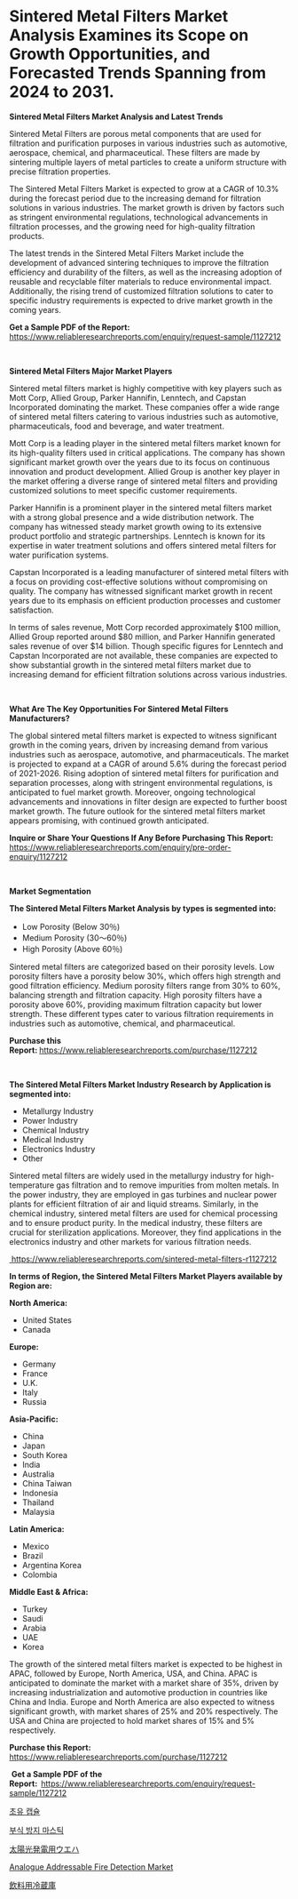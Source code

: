 <p><h1>Sintered Metal Filters Market Analysis Examines its Scope on Growth Opportunities, and Forecasted Trends Spanning from 2024 to 2031.</h1></p><p><strong>Sintered Metal Filters Market Analysis and Latest Trends</strong></p>
<p><p>Sintered Metal Filters are porous metal components that are used for filtration and purification purposes in various industries such as automotive, aerospace, chemical, and pharmaceutical. These filters are made by sintering multiple layers of metal particles to create a uniform structure with precise filtration properties.</p><p>The Sintered Metal Filters Market is expected to grow at a CAGR of 10.3% during the forecast period due to the increasing demand for filtration solutions in various industries. The market growth is driven by factors such as stringent environmental regulations, technological advancements in filtration processes, and the growing need for high-quality filtration products.</p><p>The latest trends in the Sintered Metal Filters Market include the development of advanced sintering techniques to improve the filtration efficiency and durability of the filters, as well as the increasing adoption of reusable and recyclable filter materials to reduce environmental impact. Additionally, the rising trend of customized filtration solutions to cater to specific industry requirements is expected to drive market growth in the coming years.</p></p>
<p><strong>Get a Sample PDF of the Report:&nbsp;</strong> <a href="https://www.reliableresearchreports.com/enquiry/request-sample/1127212">https://www.reliableresearchreports.com/enquiry/request-sample/1127212</a></p>
<p>&nbsp;</p>
<p><strong>Sintered Metal Filters Major Market Players</strong></p>
<p><p>Sintered metal filters market is highly competitive with key players such as Mott Corp, Allied Group, Parker Hannifin, Lenntech, and Capstan Incorporated dominating the market. These companies offer a wide range of sintered metal filters catering to various industries such as automotive, pharmaceuticals, food and beverage, and water treatment.</p><p>Mott Corp is a leading player in the sintered metal filters market known for its high-quality filters used in critical applications. The company has shown significant market growth over the years due to its focus on continuous innovation and product development. Allied Group is another key player in the market offering a diverse range of sintered metal filters and providing customized solutions to meet specific customer requirements.</p><p>Parker Hannifin is a prominent player in the sintered metal filters market with a strong global presence and a wide distribution network. The company has witnessed steady market growth owing to its extensive product portfolio and strategic partnerships. Lenntech is known for its expertise in water treatment solutions and offers sintered metal filters for water purification systems.</p><p>Capstan Incorporated is a leading manufacturer of sintered metal filters with a focus on providing cost-effective solutions without compromising on quality. The company has witnessed significant market growth in recent years due to its emphasis on efficient production processes and customer satisfaction.</p><p>In terms of sales revenue, Mott Corp recorded approximately $100 million, Allied Group reported around $80 million, and Parker Hannifin generated sales revenue of over $14 billion. Though specific figures for Lenntech and Capstan Incorporated are not available, these companies are expected to show substantial growth in the sintered metal filters market due to increasing demand for efficient filtration solutions across various industries.</p></p>
<p>&nbsp;</p>
<p><strong>What Are The Key Opportunities For Sintered Metal Filters Manufacturers?</strong></p>
<p><p>The global sintered metal filters market is expected to witness significant growth in the coming years, driven by increasing demand from various industries such as aerospace, automotive, and pharmaceuticals. The market is projected to expand at a CAGR of around 5.6% during the forecast period of 2021-2026. Rising adoption of sintered metal filters for purification and separation processes, along with stringent environmental regulations, is anticipated to fuel market growth. Moreover, ongoing technological advancements and innovations in filter design are expected to further boost market growth. The future outlook for the sintered metal filters market appears promising, with continued growth anticipated.</p></p>
<p><strong>Inquire or Share Your Questions If Any Before Purchasing This Report:</strong> <a href="https://www.reliableresearchreports.com/enquiry/pre-order-enquiry/1127212">https://www.reliableresearchreports.com/enquiry/pre-order-enquiry/1127212</a></p>
<p>&nbsp;</p>
<p><strong>Market Segmentation</strong></p>
<p><strong>The Sintered Metal Filters Market Analysis by types is segmented into:</strong></p>
<p><ul><li>Low Porosity (Below 30％)</li><li>Medium Porosity (30～60％)</li><li>High Porosity (Above 60％)</li></ul></p>
<p><p>Sintered metal filters are categorized based on their porosity levels. Low porosity filters have a porosity below 30%, which offers high strength and good filtration efficiency. Medium porosity filters range from 30% to 60%, balancing strength and filtration capacity. High porosity filters have a porosity above 60%, providing maximum filtration capacity but lower strength. These different types cater to various filtration requirements in industries such as automotive, chemical, and pharmaceutical.</p></p>
<p><strong>Purchase this Report:&nbsp;</strong><a href="https://www.reliableresearchreports.com/purchase/1127212">https://www.reliableresearchreports.com/purchase/1127212</a></p>
<p>&nbsp;</p>
<p><strong>The Sintered Metal Filters Market Industry Research by Application is segmented into:</strong></p>
<p><ul><li>Metallurgy Industry</li><li>Power Industry</li><li>Chemical Industry</li><li>Medical Industry</li><li>Electronics Industry</li><li>Other</li></ul></p>
<p><p>Sintered metal filters are widely used in the metallurgy industry for high-temperature gas filtration and to remove impurities from molten metals. In the power industry, they are employed in gas turbines and nuclear power plants for efficient filtration of air and liquid streams. Similarly, in the chemical industry, sintered metal filters are used for chemical processing and to ensure product purity. In the medical industry, these filters are crucial for sterilization applications. Moreover, they find applications in the electronics industry and other markets for various filtration needs.</p></p>
<p><a href="https://www.reliableresearchreports.com/sintered-metal-filters-r1127212">&nbsp;https://www.reliableresearchreports.com/sintered-metal-filters-r1127212</a></p>
<p><strong>In terms of Region, the Sintered Metal Filters Market Players available by Region are:</strong></p>
<p>
    <p> <strong> North America: </strong>
        <ul>
            <li>United States</li>
            <li>Canada</li>
        </ul>
        </p> 
    <p> <strong> Europe: </strong>
        <ul>
            <li>Germany</li>
            <li>France</li>
            <li>U.K.</li>
            <li>Italy</li>
            <li>Russia</li>
        </ul>
        </p> 
    <p> <strong> Asia-Pacific: </strong>
        <ul>
            <li>China</li>
            <li>Japan</li>
            <li>South Korea</li>
            <li>India</li>
            <li>Australia</li>
            <li>China Taiwan</li>
            <li>Indonesia</li>
            <li>Thailand</li>
            <li>Malaysia</li>
        </ul>
        </p> 
    <p> <strong> Latin America: </strong>
        <ul>
            <li>Mexico</li>
            <li>Brazil</li>
            <li>Argentina Korea</li>
            <li>Colombia</li>
        </ul>
        </p> 
    <p> <strong> Middle East & Africa: </strong>
        <ul>
            <li>Turkey</li>
            <li>Saudi</li>
            <li>Arabia</li>
            <li>UAE</li>
            <li>Korea</li>
        </ul>
    </p>
    </p>
<p><p>The growth of the sintered metal filters market is expected to be highest in APAC, followed by Europe, North America, USA, and China. APAC is anticipated to dominate the market with a market share of 35%, driven by increasing industrialization and automotive production in countries like China and India. Europe and North America are also expected to witness significant growth, with market shares of 25% and 20% respectively. The USA and China are projected to hold market shares of 15% and 5% respectively.</p></p>
<p><strong>Purchase this Report: </strong><a href="https://www.reliableresearchreports.com/purchase/1127212">https://www.reliableresearchreports.com/purchase/1127212</a></p>
<p>&nbsp;<strong>Get a Sample PDF of the Report:&nbsp;&nbsp;</strong><a href="https://www.reliableresearchreports.com/enquiry/request-sample/1127212">https://www.reliableresearchreports.com/enquiry/request-sample/1127212</a></p>
<p><strong></strong></p>
<p><p><a href="https://github.com/mduzzalmduzzal601/Market-Research-Report-List-1/blob/main/4461187171137.md">초유 캡슐</a></p><p><a href="https://github.com/tukangkrupk/Market-Research-Report-List-1/blob/main/6278888171138.md">부식 방지 마스틱</a></p><p><a href="https://medium.com/@grarrity46851/%E3%82%B0%E3%83%AD%E3%83%BC%E3%83%90%E3%83%AB%E3%82%BD%E3%83%BC%E3%83%A9%E3%83%BC%E3%83%95%E3%82%A9%E3%83%88%E3%83%9C%E3%83%AB%E3%82%BF%E3%82%A4%E3%82%AF%E3%82%A6%E3%82%A7%E3%83%BC%E3%83%8F%E5%B8%82%E5%A0%B4%E3%81%AE%E3%83%88%E3%83%AC%E3%83%B3%E3%83%89-%E6%88%90%E9%95%B7%E6%A9%9F%E4%BC%9A%E3%82%84%E8%AA%B2%E9%A1%8C%E3%81%AB%E5%AF%BE%E3%81%99%E3%82%8B%E6%B4%9E%E5%AF%9F-2024%E5%B9%B4%E3%81%8B%E3%82%892031%E5%B9%B4%E3%81%BE%E3%81%A7-a6b236e3f448">太陽光発電用ウエハ</a></p><p><a href="https://github.com/kpvmspce33/Market-Research-Report-List-1/blob/main/analogue-addressable-fire-detection-market.md">Analogue Addressable Fire Detection Market</a></p><p><a href="https://medium.com/@ddoggettbruce16/%E3%82%B0%E3%83%AD%E3%83%BC%E3%83%90%E3%83%AB%E9%A3%B2%E6%96%99%E5%86%B7%E8%94%B5%E5%BA%AB%E5%B8%82%E5%A0%B4%E3%81%AF-2024%E5%B9%B4%E3%81%8B%E3%82%892031%E5%B9%B4%E3%81%BE%E3%81%A7%E3%81%AE%E6%9C%9F%E9%96%93%E3%81%AB-%E3%81%AE%E5%B9%B4%E9%96%93%E6%88%90%E9%95%B7%E7%8E%87%E3%81%A7%E6%88%90%E9%95%B7%E3%81%99%E3%82%8B%E3%81%A8%E4%BA%88%E6%B8%AC%E3%81%95%E3%82%8C%E3%81%A6%E3%81%84%E3%81%BE%E3%81%99-ff6763634ad3">飲料用冷蔵庫</a></p></p>